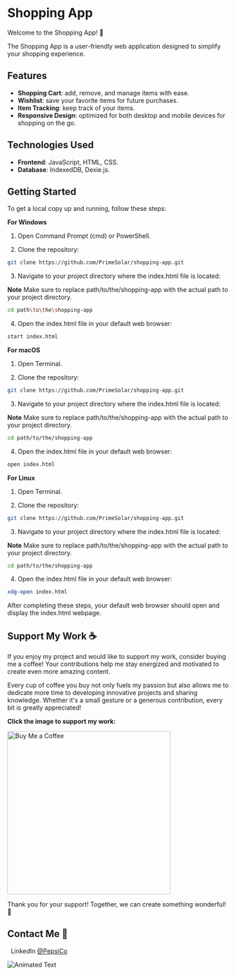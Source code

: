 # Shopping App

Welcome to the Shopping App! 🛒

The Shopping App is a user-friendly web application designed to simplify your shopping experience.

## Features

- **Shopping Cart**: add, remove, and manage items with ease.
- **Wishlist**: save your favorite items for future purchases.
- **Item Tracking**: keep track of your items.
- **Responsive Design**: optimized for both desktop and mobile devices for shopping on the go.

## Technologies Used

- **Frontend**: JavaScript, HTML, CSS.
- **Database**: IndexedDB, Dexie.js.

## Getting Started

To get a local copy up and running, follow these steps:

**For Windows**

1. Open Command Prompt (cmd) or PowerShell.

2. Clone the repository:

```bash
git clone https://github.com/PrimeSolar/shopping-app.git
```

3. Navigate to your project directory where the index.html file is located:

**Note**
Make sure to replace path/to/the/shopping-app with the actual path to your project directory.

```bash
cd path\to\the\shopping-app
```

4. Open the index.html file in your default web browser:

```bash
start index.html
```

**For macOS**

1. Open Terminal.

2. Clone the repository:

```bash
git clone https://github.com/PrimeSolar/shopping-app.git
```

3. Navigate to your project directory where the index.html file is located:

**Note**
Make sure to replace path/to/the/shopping-app with the actual path to your project directory.

```bash
cd path/to/the/shopping-app
```

4. Open the index.html file in your default web browser:

```bash
open index.html
```

**For Linux**

1. Open Terminal.

2. Clone the repository:

```bash
git clone https://github.com/PrimeSolar/shopping-app.git
```

3. Navigate to your project directory where the index.html file is located:

**Note**
Make sure to replace path/to/the/shopping-app with the actual path to your project directory.

```bash
cd path/to/the/shopping-app
```

4. Open the index.html file in your default web browser:

```bash
xdg-open index.html
```

After completing these steps, your default web browser should open and display the index.html webpage.

## Support My Work ☕

If you enjoy my project and would like to support my work, consider buying me a coffee! Your contributions help me stay energized and motivated to create even more amazing content.

Every cup of coffee you buy not only fuels my passion but also allows me to dedicate more time to developing innovative projects and sharing knowledge. Whether it's a small gesture or a generous contribution, every bit is greatly appreciated!

**Click the image to support my work:**

<a href="https://buymeacoffee.com/cocacola">
    <img src="https://ucbcd975be5592f4047c73e2240d.previews.dropboxusercontent.com/p/thumb/ACtDcayZNHofPm-yeJBwwiol4Ybx3luMovpiHBHzmAul31IZrzHCqcT4hbJFkhQfRuZL8uzPEZWocj05_4-mmf8VpAW_glsNzKhbbUUxv-rYoQpr7Bx3yNYCbZzSMM-lKFFNf8C1OcrPMrhzH5VCGs-Y3IKjBVG7PR9gSo9GlCOHUDvlYNCBwT8uWN6uQ2qO1Jfo4Uep6O7aGeZrvOBWfrqRoTQXvJVR1RcpNMM5i5vI0HMT7y9bXNtDyn5myh7CJpFdI-4S4zCim_9Cn2ELRuL6B-g0OMFd7l9uIXThetoMztdP9PJ8Jtq5epNoO0CeHr_3CtxCBNpLy-8Mrv5OEmluNT9JyKlgHJ9GRwEV3ZAohQ/p.png" width="370" height="auto" alt="Buy Me a Coffee"/>
</a>

Thank you for your support! Together, we can create something wonderful! 💖

<a name="contact-me"></a>

## Contact Me 💬

&nbsp;&nbsp;LinkedIn [@PepsiCo](https://www.linkedin.com/in/PepsiCo/)

![Animated Text](https://readme-typing-svg.demolab.com/?lines=Web+Developer;Internet+Sommelier;Passionate+Athlete;Caring+Environmentalist;Human)

